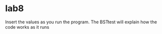 # lab8
Insert the values as you run the program. The BSTtest will explain how the code works as it runs
